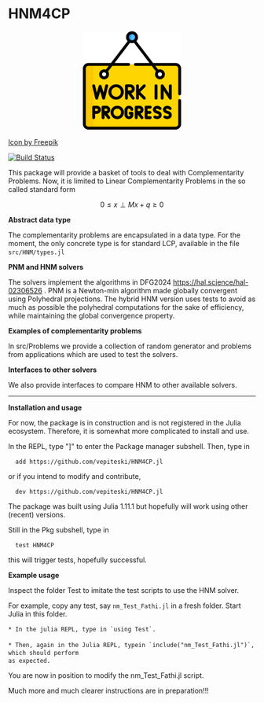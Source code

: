 # HNM4CP

<p align="center">
<img src="./work-progress_5578703.png" width=200 height=200>
</p>

<a href="https://www.freepik.com/icons/work-in-progress">Icon by Freepik</a>

[![Build Status](https://github.com/vepiteski/HNM4CP.jl/actions/workflows/CI.yml/badge.svg?branch=main)](https://github.com/vepiteski/HNM4CP.jl/actions/workflows/CI.yml?query=branch%3Amain)

This package will provide a basket of tools to deal with Complementarity Problems. Now, it is limited to Linear Complementarity Problems in the so called standard form

$$0\le x \perp Mx+q \ge 0$$

**Abstract data type**


The complementarity problems are encapsulated in a data type. For the moment, the only concrete type is for standard LCP, available in the file ```src/HNM/types.jl```

**PNM and HNM solvers**

The solvers implement the algorithms in DFG2024 https://hal.science/hal-02306526 . PNM is a Newton-min algorithm made globally convergent using Polyhedral projections. The hybrid HNM version uses tests to avoid as much as possible the polyhedral computations for the sake of efficiency, while maintaining the global convergence property.

**Examples of complementarity problems**

In src/Problems we provide a collection of random generator and problems from applications which are used to test the solvers.

**Interfaces to other solvers**

We also provide interfaces to compare HNM to other available solvers.

------------------------------

**Installation and usage**

For now, the package is in construction and is not registered in the Julia ecosystem. Therefore, it is somewhat more complicated to install and use. 


In the REPL, type  "]"  to enter the Package manager subshell.
Then, type in

      add https://github.com/vepiteski/HNM4CP.jl

or if you intend to modify and contribute,

      dev https://github.com/vepiteski/HNM4CP.jl

The package was built using Julia 1.11.1 but hopefully will work using other (recent) versions.

Still in the Pkg subshell, type in

      test HNM4CP

this will trigger tests, hopefully successful.

**Example usage**

Inspect the folder Test to imitate the test scripts to use the HNM solver.

For example, copy any test, say `nm_Test_Fathi.jl` in a fresh folder. Start Julia in this folder.

    * In the julia REPL, type in `using Test`.

    * Then, again in the Julia REPL, typein `include("nm_Test_Fathi.jl")`, which should perform 
    as expected.

You are now in position to modify the nm_Test_Fathi.jl script.


Much more and much clearer instructions are in preparation!!!


